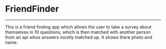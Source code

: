 # FriendFinder
--------------------------------------------------------------
This is a friend finding app which allows the user to take a survey about themselves in 10 questions, which is then matched with another person from an api whos answers mostly matched up. It shows there photo and name.
